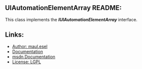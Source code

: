 ## UIAutomationElementArray README:
This class implements the ***IUIAutomationElementArray*** interface.

## Links:
* [Author: maul.esel](https://github.com/maul-esel)
* [Documentation](http://maul-esel.github.com/COM-Classes/master/UIAutomationElementArray)
* [msdn Documentation](http://msdn.microsoft.com/en-us/library/windows/desktop/ee671426)
* [License: LGPL](http://www.gnu.org/licenses/lgpl-2.1.txt)